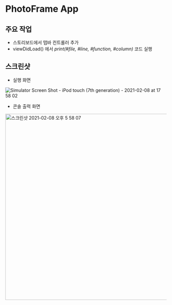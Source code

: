 # PhotoFrame App

## 주요 작업
- 스토리보드에서  탭바 컨트롤러 추가 
- viewDidLoad() 에서 *print(#file, #line, #function, #column)* 코드 실행

## 스크린샷

- 실행 화면

![Simulator Screen Shot - iPod touch (7th generation) - 2021-02-08 at 17 58 02](https://user-images.githubusercontent.com/39956881/107198085-09cbdc00-6a38-11eb-8c3b-eaa9d520de26.png)

- 콘솔 출력 화면

<img width="580" alt="스크린샷 2021-02-08 오후 5 58 07" src="https://user-images.githubusercontent.com/39956881/107198087-0b959f80-6a38-11eb-8978-d92abf193f69.png">
